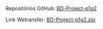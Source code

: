 Repositórios GitHub: [BD-Project-p1g2](https://github.com/aokiLourenco/BD-Project-p1g2/tree/main)

Link Wetransfer: [BD-Project-p1g2.zip](https://we.tl/t-3kxF89KVtU)

